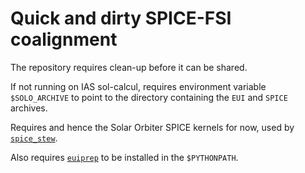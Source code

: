 # Quick and dirty SPICE-FSI coalignment

The repository requires clean-up before it can be shared.

If not running on IAS sol-calcul, requires environment variable `$SOLO_ARCHIVE`
to point to the directory containing the `EUI` and `SPICE` archives.

Requires and hence the Solar Orbiter SPICE kernels for now, used by 
[`spice_stew`](https://github.com/gpelouze/spice_stew).

Also requires [`euiprep`](https://gitlab-as.oma.be/SIDC/SpaceInstruments/eui/)
to be installed in the `$PYTHONPATH`.